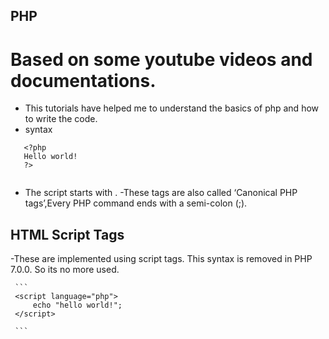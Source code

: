 ## PHP
 # Based on some youtube videos and documentations.
 - This tutorials have helped me to understand the basics of php and how to write the code.
 - syntax
 ```
    <?php
    Hello world!
    ?>
  
  ```
  - The script starts with <?php and ends with ?>.
  -These tags are also called ‘Canonical PHP tags’,Every PHP command ends  with a semi-colon (;).
  ## HTML Script Tags 
  -These are implemented using script tags. This syntax is removed in PHP 7.0.0.  So its no more used. 

     ```
     <script language="php">
         echo "hello world!";
     </script> 

     ```

 


  